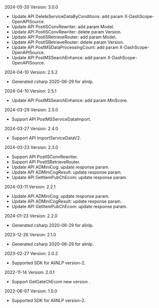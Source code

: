 2024-05-20 Version: 3.0.0
- Update API DeleteServiceDataByConditions: add param X-DashScope-OpenAPISource.
- Update API PostISConvRewriter: add param Model.
- Update API PostISConvRewriter: delete param Version.
- Update API PostISRetrieveRouter: add param Model.
- Update API PostISRetrieveRouter: delete param Version.
- Update API PostMSDataProcessingCount: add param X-DashScope-OpenAPISource.
- Update API PostMSSearchEnhance: add param X-DashScope-OpenAPISource.


2024-04-10 Version: 2.5.2
- Generated csharp 2020-06-29 for alinlp.

2024-04-10 Version: 2.5.1
- Update API PostMSSearchEnhance: add param MinScore.


2024-03-29 Version: 2.5.0
- Support API PostMSServiceDataImport.


2024-03-27 Version: 2.4.0
- Support API ImportServiceDataV2.


2024-03-23 Version: 2.3.0
- Support API PostISConvRewriter.
- Support API PostISRetrieveRouter.
- Update API ADMiniCog: update response param.
- Update API ADMiniCogResult: update response param.
- Update API GetItemPubChEcom: update response param.


2024-03-11 Version: 2.2.1
- Update API ADMiniCog: update response param.
- Update API ADMiniCogResult: update response param.
- Update API GetItemPubChEcom: update response param.


2024-01-23 Version: 2.2.0
- Generated csharp 2020-06-29 for alinlp.

2023-12-26 Version: 2.1.0
- Generated csharp 2020-06-29 for alinlp.

2023-02-27 Version: 2.0.2
- Supported SDK for AliNLP version-2.

2022-11-14 Version: 2.0.1
- Support GetGateChEcom new version .

2022-06-07 Version: 1.0.0
- Supported SDK for AliNLP version-2.

